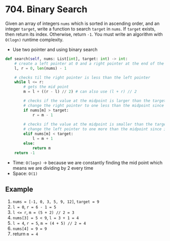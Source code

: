 # 704. Binary Search

Given an array of integers `nums` which is sorted in ascending order, and an integer `target`, write a function to search `target` in `nums`. If `target` exists, then return its index. Otherwise, return `-1`. You must write an algorithm with `O(logn)` runtime complexity.

- Use two pointer and using binary search

```python
def search(self, nums: List[int], target: int) -> int:
    # create a left pointer at 0 and a right pointer at the end of the list
    l, r = 0, len(nums) - 1

    # checks til the right pointer is less than the left pointer
    while l <= r:
        # gets the mid point
        m = l + ((r - l) // 2) # can also use (l + r) // 2

        # checks if the value at the midpoint is larger than the target
        # change the right pointer to one less than the midpoint since it is in lower half of the list
        if nums[m] > target:
            r = m - 1
        
        # checks if the value at the midpoint is smaller than the target
        # change the left pointer to one more than the midpoint since it is in the upper half of the list
        elif nums[m] < target:
            l = m + 1
        else:
            return m
    return -1
```
- Time: `O(logn)` -> because we are constantly finding the mid point which means we are dividing by 2 every time
- Space: `O(1)`

## Example

1. `nums = [-1, 0, 3, 5, 9, 12]`, `target = 9`
2. `l = 0`, `r = 6 - 1 = 5`
3. `l <= r`, `m = (5 + 2) // 2 = 3`
4. `nums[3] = 5 < 9`, `l = 3 + 1 = 4`
5. `l = 4`, `r = 5`, `m = (4 + 5) // 2 = 4`
6. `nums[4] = 9 = 9`
7. return `m = 4`